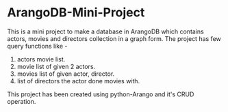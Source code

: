 # ArangoDB-Mini-Project
This is a mini project to make a database in ArangoDB which contains actors, movies and directors collection in a graph form.
The project has few query functions like - 

1. actors movie list.
2. movie list of given 2 actors.
3. movies list of given actor, director.
4. list of directors the actor done movies with.

This project has been created using python-Arango and it's CRUD operation.
